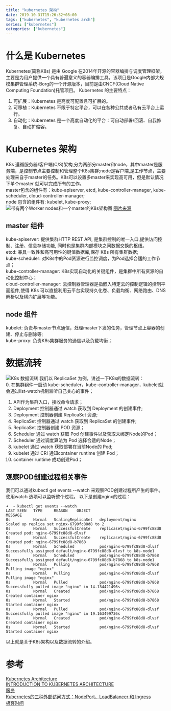 ```yaml
---
title: "kubernetes 架构"
date: 2019-10-31T15:26:32+08:00
tags: ["kubernetes", "kubernetes arch"]
series: ["kubernetes"]
categories: ["kubernetes"]
---
```

# 什么是 Kubernetes
Kubernetes(简称K8s) 是由 Google 在2014年开源的容器编排与调度管理框架，主要是为用户提供一个具有普遍意义的容器编排工具。该项目是Google内部大规模集群管理系统-Borg的一个开源版本，目前是由CNCF(Cloud Native Computing Foundation)托管项目。
Kubernetes 的主要特点：  
1. 可扩展：Kubernetes 是高度可配置且可扩展的。
2. 可移植：Kubernetes 不限于特定平台，可以在各种公共或者私有云平台上运行。
3. 自动化：Kubernetes 是一个高度自动化的平台：可自动部署/回滚、自我修复、自动扩缩容。

# Kubernetes 架构
K8s 遵循服务器/客户端(C/S)架构,分为两部分master和node，其中master是服务端，是控制节点主要控制和管理整个K8s集群;node是客户端,是工作节点，主要处理来自于master的任务。K8s可以设置多master来实现高可用，但是默认情况下单个master 就可以完成所有的工作。  
master包含的组件有：kube-apiserver, etcd, kube-controller-manager, kube-scheduler, cloud-controller-manager;    
node 包含的组件有: kubelet, kube-proxy;  
![带有两个Worker nodes和一个master的K8s架构图](/k8s/Kubernetes-101-Architecture-Diagram-768x555.jpeg)
[图片来源](https://x-team.com/blog/introduction-kubernetes-architecture/)

## master 组件
kube-apiserver: 提供集群HTTP REST API, 是集群控制的唯一入口,提供访问控制、注册、信息存储功能, 同时也是集群内部模块之间数据交换的枢纽。    
etcd:  兼具一致性和高可用性的键值数据库,保存 K8s 所有集群数据;  
kube-scheduler:  对K8s中的Pod资源进行监控调度，为Pod选择合适的工作节点；    
kube-controller-manager: K8s实现自动化的关键组件，是集群中所有资源的自动化控制中心；  
cloud-controller-manager: 云控制器管理器是指嵌入特定云的控制逻辑的控制平面组件,使得 K8s 可以直接利用云平台实现持久化卷、负载均衡、网络路由、DNS 解析以及横向扩展等功能。    
 
## node 组件
kubelet: 负责与master节点通信，处理master下发的任务，管理节点上容器的创建、停止与删除等;    
kube-proxy: 负责K8s集群服务的通信以及负载均衡；

# 数据流转
![K8s 数据流转](/k8s/k8s_data.png)
我们以 ReplicaSet 为例，讲述一下K8s的数据流转：  
0. 在集群组件一启动 kube-scheduler，kube-controller-manager，kubelet就会通过list-watch机制监听自己关心的事件；  
1. API作为集群入口，接收命令请求；  
2. Deployment 控制器通过 watch 获取到 Deployment 的创建事件;  
3. Deployment 控制器创建 ReplicaSet 资源;  
4. ReplicaSet 控制器通过 watch 获取到 ReplicaSet 的创建事件;  
5. ReplicaSet 控制器创建 POD 资源；  
6. Scheduler 通过 watch 获取 Pod 创建事件以及获取未绑定Node的Pod；  
7. Scheduler 通过调度算法为 Pod 选择合适的Node；  
8. kubelet 通过 watch 获取部署在当前Node的 Pod;  
9. kubelet 通过 CRI 通知container runtime 创建 Pod；  
10. container runtime 成功创建Pod；   

## 观察POD创建过程相关事件
我们可以通过kubectl get events --watch 来观察POD创建过程所产生的事件。使用watch 选项可以监听整个过程。
以下是创建nginx的过程：
```shell
➜  ~ kubectl get events --watch       
LAST SEEN   TYPE     REASON    OBJECT                                  MESSAGE
0s          Normal   ScalingReplicaSet   deployment/nginx                        Scaled up replica set nginx-6799fc88d8 to 2
0s          Normal   SuccessfulCreate    replicaset/nginx-6799fc88d8             Created pod: nginx-6799fc88d8-dlvsf
0s          Normal   SuccessfulCreate    replicaset/nginx-6799fc88d8             Created pod: nginx-6799fc88d8-b7868
0s          Normal   Scheduled           pod/nginx-6799fc88d8-dlvsf              Successfully assigned default/nginx-6799fc88d8-dlvsf to k8s-node1
0s          Normal   Scheduled           pod/nginx-6799fc88d8-b7868              Successfully assigned default/nginx-6799fc88d8-b7868 to k8s-node1
0s          Normal   Pulling             pod/nginx-6799fc88d8-b7868              Pulling image "nginx"
0s          Normal   Pulling             pod/nginx-6799fc88d8-dlvsf              Pulling image "nginx"
0s          Normal   Pulled              pod/nginx-6799fc88d8-b7868              Successfully pulled image "nginx" in 14.134421496s
0s          Normal   Created             pod/nginx-6799fc88d8-b7868              Created container nginx
0s          Normal   Started             pod/nginx-6799fc88d8-b7868              Started container nginx
0s          Normal   Pulled              pod/nginx-6799fc88d8-dlvsf              Successfully pulled image "nginx" in 19.163499736s
0s          Normal   Created             pod/nginx-6799fc88d8-dlvsf              Created container nginx
0s          Normal   Started             pod/nginx-6799fc88d8-dlvsf              Started container nginx
```
以上就是关于K8s架构以及数据流转的介绍。

# 参考
[Kubernetes Architecture](https://www.aquasec.com/cloud-native-academy/kubernetes-101/kubernetes-architecture/)  
[INTRODUCTION TO KUBERNETES ARCHITECTURE](https://x-team.com/blog/introduction-kubernetes-architecture/)  
[服务](https://kubernetes.io/zh/docs/concepts/services-networking/service/)  
[Kubernetes的三种外部访问方式：NodePort、LoadBalancer 和 Ingress](http://dockone.io/article/4884)  
[极客时间]()